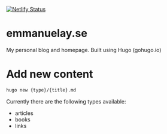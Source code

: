 [![Netlify Status](https://api.netlify.com/api/v1/badges/d3515f53-77b3-457f-90f7-081a4d73908f/deploy-status)](https://app.netlify.com/sites/happy-fermat-7cf815/deploys)


# emmanuelay.se
My personal blog and homepage.
Built using Hugo (gohugo.io)

# Add new content


```sh
hugo new {type}/{title}.md
```

Currently there are the following types available:
* articles
* books
* links